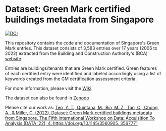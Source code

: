 # Dataset: Green Mark certified buildings metadata from Singapore
[![DOI](https://zenodo.org/badge/7198276.svg)](https://zenodo.org/badge/latestdoi/7198276)

This repository contains the code and documentation of Singapore's Green Mark entries. This dataset consists of 3,583 entries over 17 years (2006 to 2022) extracted from the Building and Construction Authority's (BCA) [website](https://www.sleb.sg/Building/GreenMarkBuildingsDirectory).

Entries are buildings/tenants that are Green Mark certified. Green features of each certified entry were identified and labeled accordingly using a list of keywords created from the GM certification assessment criteria.

For more information, please visit the [Wiki][1].

The dataset can also be found in [Zenodo](https://zenodo.org/record/7198276)

Please cite our work as:
[Teo, Y. T., Quintana, M., Bin, M. Z., Tan, C., Chong, A., & Miller, C. (2022). Dataset: Green Mark certified buildings metadata from Singapore. The Fifth International Workshop on Data: Acquisition To Analysis (DATA ’22), 4. https://doi.org/10.1145/3560905. 3567771
](https://doi.org/10.1145/3560905.%203567771)

[1]:https://github.com/buds-lab/data-driven-greenmark/wiki
